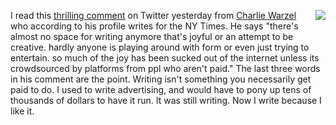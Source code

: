 <img src="http://scripting.com/images/2019/10/09/gilligan.png" border="0" align="right">I read this <a href="https://twitter.com/cwarzel/status/1189240745309421574">thrilling comment</a> on Twitter yesterday from <a href="https://twitter.com/cwarzel">Charlie Warzel</a> who according to his profile writes for the NY Times. He says "there's almost no space for writing anymore that's joyful or an attempt to be creative. hardly anyone is playing around with form or even just trying to entertain. so much of the joy has been sucked out of the internet unless its crowdsourced by platforms from ppl who aren't paid."  The last three words in his comment are the point. Writing isn't something you necessarily get paid to do. I used to write advertising, and would have to pony up tens of thousands of dollars to have it run. It was still writing. Now I write because I like it. 
